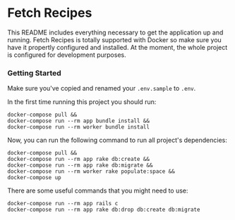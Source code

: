 # Fetch Recipes

This README includes everything necessary to get the application up and running.
Fetch Recipes is totally supported with Docker so make sure you have it propertly configured and installed. At the moment, the whole project is configured for development purposes.

### Getting Started

Make sure you've copied and renamed your `.env.sample` to `.env`.

In the first time running this project you should run:

```
docker-compose pull &&
docker-compose run --rm app bundle install &&
docker-compose run --rm worker bundle install
```

Now, you can run the following command to run all project's dependencies:
```
docker-compose pull &&
docker-compose run --rm app rake db:create &&
docker-compose run --rm app rake db:migrate &&
docker-compose run --rm worker rake populate:space &&
docker-compose up
```

There are some useful commands that you might need to use:
```
docker-compose run --rm app rails c
docker-compose run --rm app rake db:drop db:create db:migrate
```
